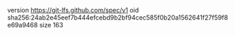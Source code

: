 version https://git-lfs.github.com/spec/v1
oid sha256:24ab2e45eef7b444efcebd9b2bf94cec585f0b20a1562641f27f59f8e69a9468
size 163
